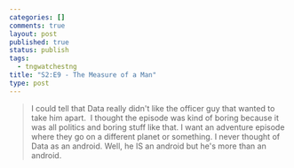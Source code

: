 ```yaml
--- 
categories: []
comments: true
layout: post
published: true
status: publish
tags: 
  - tngwatchestng
title: "S2:E9 - The Measure of a Man"
type: post
---
```

<blockquote>I could tell that Data really didn't like the officer guy that wanted to take him apart.  I thought the episode was kind of boring because it was all politics and boring stuff like that. I want an adventure episode where they go on a different planet or something. I never thought of Data as an android. Well, he IS an android but he's more than an android.</blockquote>
